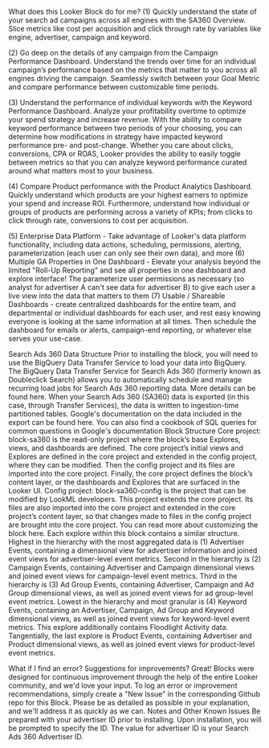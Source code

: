 What does this Looker Block do for me?
(1) Quickly understand the state of your search ad campaigns across all engines with the SA360 Overview. Slice metrics like cost per acquisition and click through rate by variables like engine, advertiser, campaign and keyword. 

(2) Go deep on the details of any campaign from the Campaign Performance Dashboard. Understand the trends over time for an individual campaign’s performance based on the metrics that matter to you across all engines driving the campaign. Seamlessly switch between your Goal Metric and compare performance between customizable time periods. 

(3) Understand the performance of individual keywords with the Keyword Performance Dashboard. Analyze your profitability overtime to optimize your spend strategy and increase revenue. With the ability to compare keyword performance between two periods of your choosing, you can determine how modifications in strategy have impacted keyword performance pre- and post-change. Whether you care about clicks, conversions, CPA or ROAS, Looker provides the ability to easily toggle between metrics so that you can analyze keyword performance curated around what matters most to your business. 

(4) Compare Product performance with the Product Analytics Dashboard. Quickly understand which products are your highest earners to optimize your spend and increase ROI. Furthermore, understand how individual or groups of products are performing across a variety of KPIs; from clicks to click through rate, conversions to cost per acquisition.

(5) Enterprise Data Platform - Take advantage of Looker's data platform functionality, including data actions, scheduling, permissions, alerting, parameterization (each user can only see their own data), and more
(6) Multiple GA Properties in One Dashboard - Elevate your analysis beyond the limited "Roll-Up Reporting" and see all properties in one dashboard and explore interface! The parameterize user permissions as necessary (so analyst for advertiser A can't see data for advertiser B) to give each user a live view into the data that matters to them
(7) Usable / Shareable Dashboards - create centralized dashboards for the entire team, and departmental or individual dashboards for each user, and rest easy knowing everyone is looking at the same information at all times. Then schedule the dashboard for emails or alerts, campaign-end reporting, or whatever else serves your use-case.
 
Search Ads 360 Data Structure
Prior to installing the block, you will need to use the BigQuery Data Transfer Service to load your data into BigQuery. The BigQuery Data Transfer Service for Search Ads 360 (formerly known as Doubleclick Search) allows you to automatically schedule and manage recurring load jobs for Search Ads 360 reporting data. More details can be found here.
When your Search Ads 360 (SA360) data is exported (in this case, through Transfer Services), the data is written to ingestion-time partitioned tables. 
Google's documentation on the data included in the export can be found here.
You can also find a cookbook of SQL queries for common questions in Google's documentation
Block Structure
Core project: block-sa360 is the read-only project where the block’s base Explores, views, and dashboards are defined. The core project’s initial views and Explores are defined in the core project and extended in the config project, where they can be modified. Then the config project and its files are imported into the core project. Finally, the core project defines the block’s content layer, or the dashboards and Explores that are surfaced in the Looker UI.
Config project: block-sa360-config is the project that can be modified by LookML developers. This project extends the core project. Its files are also imported into the core project and extended in the core project’s content layer, so that changes made to files in the config project are brought into the core project. You can read more about customizing the block here. 
Each explore within this block contains a similar structure. 
Highest in the hierarchy with the most aggregated data  is (1) Advertiser Events, containing a dimensional view for advertiser information and joined event views for advertiser-level event metrics. 
Second in the hierarchy is (2) Campaign Events, containing Advertiser and Campaign dimensional views and joined event views for campaign-level event metrics. 
Third in the hierarchy is (3) Ad Group Events, containing Advertiser, Campaign and Ad Group dimensional views,  as well as  joined event views for ad group-level event metrics. 
Lowest in the hierarchy and most granular is (4) Keyword Events, containing an Advertiser, Campaign, Ad Group and Keyword dimensional views,  as well as  joined event views for keyword-level event metrics. This explore additionally contains Floodlight Activity data. 
Tangentially, the last explore is Product Events, containing Advertiser and Product dimensional views, as well as joined event views for product-level event metrics.
 
What if I find an error? Suggestions for improvements?
Great! Blocks were designed for continuous improvement through the help of the entire Looker community, and we'd love your input. To log an error or improvement recommendations, simply create a "New Issue" in the corresponding Github repo for this Block. Please be as detailed as possible in your explanation, and we'll address it as quickly as we can.
Notes and Other Known Issues
Be prepared with your advertiser ID prior to installing. Upon installation, you will be prompted to specify the ID.  The value for advertiser ID is your Search Ads 360 Advertiser ID. 

